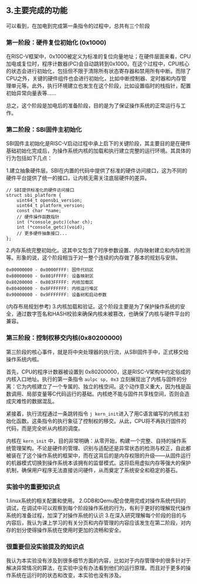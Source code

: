 ## 3.主要完成的功能

可以看到，在加电到完成第一条指令的过程中，总共有三个阶段

### 第一阶段：硬件复位初始化 (0x1000)
在RISC-V框架中，0x1000被定义为标准的复位向量地址；在硬件层面来看，CPU加电或复位时，程序计数器(PC)会自动跳转到0x1000。在这个过程中，CPU核心的状态会进行初始化，包括但不限于清除所有状态寄存器和禁用所有中断。而除了CPU之外，关键的硬件组件也会进行初始化，比如中断控制器、定时器和内存管理单元等。此外，执行环境建立也发生在这个阶段，比如设置临时的栈指针，配置初始异常向量表等......

总之，这个阶段是加电后的准备阶段，目的是为了保证操作系统的正常运行与工作。

### 第二阶段：SBI固件主初始化
SBI固件主初始化是RISC-V启动过程中承上启下的关键阶段，其主要目的是在硬件基础初始化完成后，为操作系统内核的加载和执行建立完整的运行环境。其具体的行为包括如下几点：

1.建立抽象硬件层。SBI在内置的代码中提供了标准的硬件访问接口，这为不同的硬件平台提供了统一的接口，让内核无需关注底层硬件的差异。
```
// SBI提供标准化的硬件访问接口
struct sbi_platform {
    uint64_t opensbi_version;
    uint64_t platform_version;
    const char *name;
    // 硬件操作函数指针
    int (*console_putc)(char ch);
    int (*console_getc)(void);
    // 更多硬件抽象接口...
};
```
2.内存系统完整初始化。这其中又包含了时序参数设置、内存映射建立和内存检测等。形象的说，这个阶段相当于对一整个连续的内存做了基本的规划与安排。
```
0x00000000 - 0x0000FFFF: 固件代码区
0x80000000 - 0x801FFFFF: 设备映射区
0x80200000 - 0x803FFFFF: 内核加载区  
0x80400000 - 0x8FFFFFFF: 内核运行堆区
0x90000000 - 0x9FFFFFFF: 设备树和启动参数
```
(内存布局规划参考)
3.内核加载和验证。这个阶段主要是为了保护操作系统的安全，通过数字签名和HASH校验来确保内核未被篡改，也确保了内核与硬件平台的兼容。

### 第三阶段：控制权移交内核(0x80200000)
第三阶段的核心事件，就是将中央处理器的执行流，从SBI固件手中，正式移交给操作系统内核。

首先，CPU的程序计数器被设置到 0x80200000，这是RISC-V架构中约定俗成的内核入口地址。执行的第一条指令 ```aulpc sp, 0x3``` 立刻展现出了内核与固件的分离：它为内核建立了一个专属的、独立的栈空间。这个动作意义重大，因为栈是函数调用、局部变量等C代码运行的基础。内核绝不能与固件共享栈空间，否则会造成灾难性的数据混乱。

紧接着，执行流程通过一条跳转指令 ```j kern_init```进入了用C语言编写的内核主初始化函数。这条指令的执行象征了控制权的移交。从此，CPU将不再执行固件的代码，而是完全听从内核的调度。

内核在 ```kern_init``` 中，目的非常明确：从零开始，构建一个完整、自持的操作系统管理架构。不论是硬件的管理、识别与适配还是异常状态的检测与校正，自此都被装在了这个操作系统的框架中，而在这背后的是内存权限的升级——从固件运行的机器模式切换到操作系统本该拥有的监督模式。这将启用虚拟内存等强大的保护机制，确保用户程序无法直接访问硬件，从而奠定了系统安全和稳定的基石。

### 实验中的重要知识点
1.linux系统的相关配置和使用。
2.GDB和Qemu配合使用完成对操作系统代码的调试，在调试中可以观察到每个阶段操作系统的行为，有利于更好的理解现代操作系统的准备过程，加深了对操作系统的认识
3.在深入研究理解每个阶段的目的与内容后，我认为课上学习的有关分页和内存管理的内容应该发生在第二阶段，对内存的划分使得操作系统在使用时更加的流畅和安全。

### 很重要但没实验提及的知识点
我认为本实验没有涉及到很多细节方面的内容，比如对于内存管理中的很多针对于解决异常情况的算法，在实验中没有办法看到他们的运行原理。而且对于更多的操作系统在运行时的状态和改变，本实验也没有涉及。